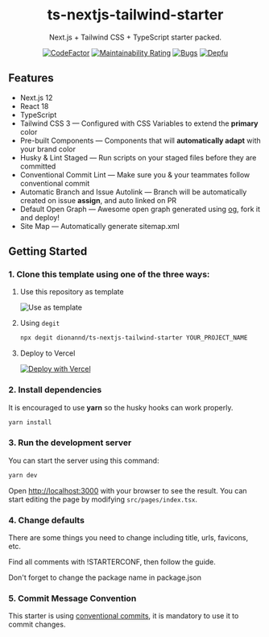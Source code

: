 <div align="center">
  <h1>ts-nextjs-tailwind-starter</h1>
  <p>Next.js + Tailwind CSS + TypeScript starter packed.</p>
  
  
  [![CodeFactor](https://www.codefactor.io/repository/github/dionannd/ts-nextjs-tailwind-starter/badge/main)](https://www.codefactor.io/repository/github/dionannd/ts-nextjs-tailwind-starter/overview/main)
  [![Maintainability Rating](https://sonarcloud.io/api/project_badges/measure?project=dionannd_ts-nextjs-tailwind-starter&metric=sqale_rating)](https://sonarcloud.io/dashboard?id=dionannd_ts-nextjs-tailwind-starter)
  [![Bugs](https://sonarcloud.io/api/project_badges/measure?project=dionannd_ts-nextjs-tailwind-starter&metric=bugs)](https://sonarcloud.io/dashboard?id=dionannd_ts-nextjs-tailwind-starter)
  [![Depfu](https://badges.depfu.com/badges/fc6e730632ab9dacaf7df478a08684a7/overview.svg)](https://depfu.com/github/dionannd/ts-nextjs-tailwind-starter?project_id=30160)
</div>

## Features

- Next.js 12
- React 18
- TypeScript
- Tailwind CSS 3 — Configured with CSS Variables to extend the **primary** color
- Pre-built Components — Components that will **automatically adapt** with your brand color
- Husky & Lint Staged — Run scripts on your staged files before they are committed
- Conventional Commit Lint — Make sure you & your teammates follow conventional commit
- Automatic Branch and Issue Autolink — Branch will be automatically created on issue **assign**, and auto linked on PR
- Default Open Graph — Awesome open graph generated using [og](https://github.com/dionannd/og), fork it and deploy!
- Site Map — Automatically generate sitemap.xml

## Getting Started

### 1. Clone this template using one of the three ways:

1. Use this repository as template

   ![Use as template](https://user-images.githubusercontent.com/55318172/129183039-1a61e68d-dd90-4548-9489-7b3ccbb35810.png)

2. Using `degit`

   ```bash
   npx degit dionannd/ts-nextjs-tailwind-starter YOUR_PROJECT_NAME
   ```

3. Deploy to Vercel

   [![Deploy with Vercel](https://vercel.com/button)](https://vercel.com/new/git/external?repository-url=https%3A%2F%2Fgithub.com%2Fdionannd%2Fts-nextjs-tailwind-starter)

### 2. Install dependencies

It is encouraged to use **yarn** so the husky hooks can work properly.

```bash
yarn install
```

### 3. Run the development server

You can start the server using this command:

```bash
yarn dev
```

Open [http://localhost:3000](http://localhost:3000) with your browser to see the result. You can start editing the page by modifying `src/pages/index.tsx`.

### 4. Change defaults

There are some things you need to change including title, urls, favicons, etc.

Find all comments with !STARTERCONF, then follow the guide.

Don't forget to change the package name in package.json

### 5. Commit Message Convention

This starter is using [conventional commits](https://www.conventionalcommits.org/en/v1.0.0/), it is mandatory to use it to commit changes.
